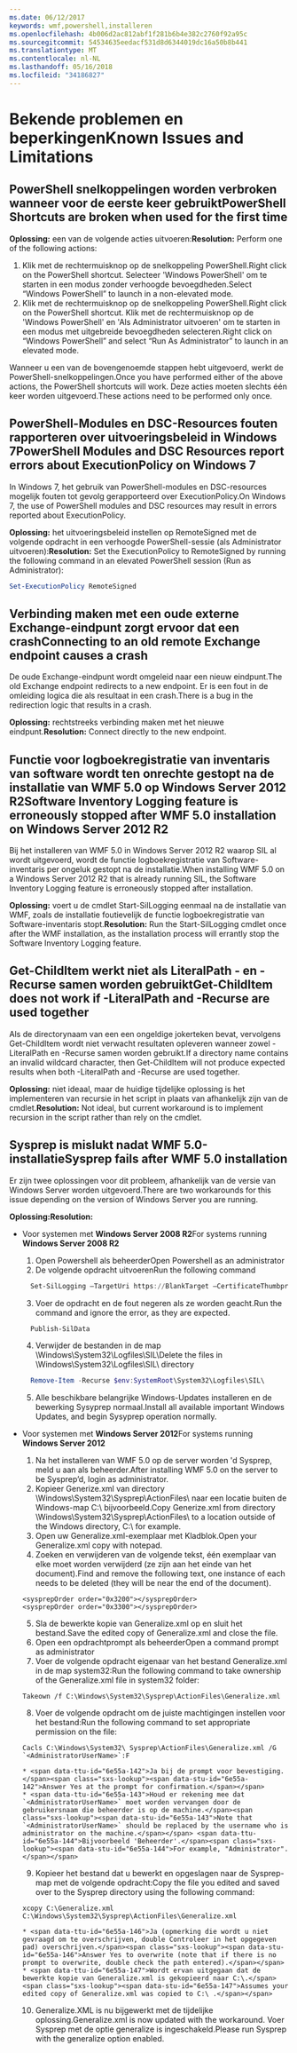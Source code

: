 ```yaml
---
ms.date: 06/12/2017
keywords: wmf,powershell,installeren
ms.openlocfilehash: 4b006d2ac812abf1f281b6b4e382c2760f92a95c
ms.sourcegitcommit: 54534635eedacf531d8d6344019dc16a50b8b441
ms.translationtype: MT
ms.contentlocale: nl-NL
ms.lasthandoff: 05/16/2018
ms.locfileid: "34186827"
---
```

# <a name="known-issues-and-limitations"></a><span data-ttu-id="6e55a-102">Bekende problemen en beperkingen</span><span class="sxs-lookup"><span data-stu-id="6e55a-102">Known Issues and Limitations</span></span>

<a name="powershell-shortcuts-are-broken-when-used-for-the-first-time"></a><span data-ttu-id="6e55a-103">PowerShell snelkoppelingen worden verbroken wanneer voor de eerste keer gebruikt</span><span class="sxs-lookup"><span data-stu-id="6e55a-103">PowerShell Shortcuts are broken when used for the first time</span></span>
------------------------------------------------------------

<span data-ttu-id="6e55a-104">**Oplossing:** een van de volgende acties uitvoeren:</span><span class="sxs-lookup"><span data-stu-id="6e55a-104">**Resolution:** Perform one of the following actions:</span></span>

1.  <span data-ttu-id="6e55a-105">Klik met de rechtermuisknop op de snelkoppeling PowerShell.</span><span class="sxs-lookup"><span data-stu-id="6e55a-105">Right click on the PowerShell shortcut.</span></span> <span data-ttu-id="6e55a-106">Selecteer 'Windows PowerShell' om te starten in een modus zonder verhoogde bevoegdheden.</span><span class="sxs-lookup"><span data-stu-id="6e55a-106">Select “Windows PowerShell” to launch in a non-elevated mode.</span></span>
2.  <span data-ttu-id="6e55a-107">Klik met de rechtermuisknop op de snelkoppeling PowerShell.</span><span class="sxs-lookup"><span data-stu-id="6e55a-107">Right click on the PowerShell shortcut.</span></span> <span data-ttu-id="6e55a-108">Klik met de rechtermuisknop op de 'Windows PowerShell' en 'Als Administrator uitvoeren' om te starten in een modus met uitgebreide bevoegdheden selecteren.</span><span class="sxs-lookup"><span data-stu-id="6e55a-108">Right click on “Windows PowerShell” and select “Run As Administrator” to launch in an elevated mode.</span></span>

<span data-ttu-id="6e55a-109">Wanneer u een van de bovengenoemde stappen hebt uitgevoerd, werkt de PowerShell-snelkoppelingen.</span><span class="sxs-lookup"><span data-stu-id="6e55a-109">Once you have performed either of the above actions, the PowerShell shortcuts will work.</span></span> <span data-ttu-id="6e55a-110">Deze acties moeten slechts één keer worden uitgevoerd.</span><span class="sxs-lookup"><span data-stu-id="6e55a-110">These actions need to be performed only once.</span></span>


<a name="powershell-modules-and-dsc-resources-report-errors-about-executionpolicy-on-windows-7"></a><span data-ttu-id="6e55a-111">PowerShell-Modules en DSC-Resources fouten rapporteren over uitvoeringsbeleid in Windows 7</span><span class="sxs-lookup"><span data-stu-id="6e55a-111">PowerShell Modules and DSC Resources report errors about ExecutionPolicy on Windows 7</span></span>
-------------------------------------------------------------------------------------
<span data-ttu-id="6e55a-112">In Windows 7, het gebruik van PowerShell-modules en DSC-resources mogelijk fouten tot gevolg gerapporteerd over ExecutionPolicy.</span><span class="sxs-lookup"><span data-stu-id="6e55a-112">On Windows 7, the use of PowerShell modules and DSC resources may result in errors reported about ExecutionPolicy.</span></span>

<span data-ttu-id="6e55a-113">**Oplossing:** het uitvoeringsbeleid instellen op RemoteSigned met de volgende opdracht in een verhoogde PowerShell-sessie (als Administrator uitvoeren):</span><span class="sxs-lookup"><span data-stu-id="6e55a-113">**Resolution:** Set the ExecutionPolicy to RemoteSigned by running the following command in an elevated PowerShell session (Run as Administrator):</span></span>

```powershell
Set-ExecutionPolicy RemoteSigned
```

<a name="connecting-to-an-old-remote-exchange-endpoint-causes-a-crash"></a><span data-ttu-id="6e55a-114">Verbinding maken met een oude externe Exchange-eindpunt zorgt ervoor dat een crash</span><span class="sxs-lookup"><span data-stu-id="6e55a-114">Connecting to an old remote Exchange endpoint causes a crash</span></span>
------------------------------------------------------------

<span data-ttu-id="6e55a-115">De oude Exchange-eindpunt wordt omgeleid naar een nieuw eindpunt.</span><span class="sxs-lookup"><span data-stu-id="6e55a-115">The old Exchange endpoint redirects to a new endpoint.</span></span> <span data-ttu-id="6e55a-116">Er is een fout in de omleiding logica die als resultaat in een crash.</span><span class="sxs-lookup"><span data-stu-id="6e55a-116">There is a bug in the redirection logic that results in a crash.</span></span>

<span data-ttu-id="6e55a-117">**Oplossing:** rechtstreeks verbinding maken met het nieuwe eindpunt.</span><span class="sxs-lookup"><span data-stu-id="6e55a-117">**Resolution:** Connect directly to the new endpoint.</span></span>


<a name="software-inventory-logging-feature-is-erroneously-stopped-after-wmf-50-installation-on-windows-server-2012-r2"></a><span data-ttu-id="6e55a-118">Functie voor logboekregistratie van inventaris van software wordt ten onrechte gestopt na de installatie van WMF 5.0 op Windows Server 2012 R2</span><span class="sxs-lookup"><span data-stu-id="6e55a-118">Software Inventory Logging feature is erroneously stopped after WMF 5.0 installation on Windows Server 2012 R2</span></span>
-------------------------------------------------------------------------------------------------------------

<span data-ttu-id="6e55a-119">Bij het installeren van WMF 5.0 in Windows Server 2012 R2 waarop SIL al wordt uitgevoerd, wordt de functie logboekregistratie van Software-inventaris per ongeluk gestopt na de installatie.</span><span class="sxs-lookup"><span data-stu-id="6e55a-119">When installing WMF 5.0 on a Windows Server 2012 R2 that is already running SIL, the Software Inventory Logging feature is erroneously stopped after installation.</span></span>

<span data-ttu-id="6e55a-120">**Oplossing:** voert u de cmdlet Start-SilLogging eenmaal na de installatie van WMF, zoals de installatie foutievelijk de functie logboekregistratie van Software-inventaris stopt.</span><span class="sxs-lookup"><span data-stu-id="6e55a-120">**Resolution:** Run the Start-SilLogging cmdlet once after the WMF installation, as the installation process will errantly stop the Software Inventory Logging feature.</span></span>

<a name="get-childitem-does-not-work-if--literalpath-and--recurse-are-used-together"></a><span data-ttu-id="6e55a-121">Get-ChildItem werkt niet als LiteralPath - en - Recurse samen worden gebruikt</span><span class="sxs-lookup"><span data-stu-id="6e55a-121">Get-ChildItem does not work if -LiteralPath and -Recurse are used together</span></span>
--------------------------------------------------------------------------

<span data-ttu-id="6e55a-122">Als de directorynaam van een een ongeldige jokerteken bevat, vervolgens Get-ChildItem wordt niet verwacht resultaten opleveren wanneer zowel - LiteralPath en -Recurse samen worden gebruikt.</span><span class="sxs-lookup"><span data-stu-id="6e55a-122">If a directory name contains an invalid wildcard character, then Get-ChildItem will not produce expected results when both -LiteralPath and -Recurse are used together.</span></span>

<span data-ttu-id="6e55a-123">**Oplossing:** niet ideaal, maar de huidige tijdelijke oplossing is het implementeren van recursie in het script in plaats van afhankelijk zijn van de cmdlet.</span><span class="sxs-lookup"><span data-stu-id="6e55a-123">**Resolution:** Not ideal, but current workaround is to implement recursion in the script rather than rely on the cmdlet.</span></span>


<a name="sysprep-fails-after-wmf-50-installation"></a><span data-ttu-id="6e55a-124">Sysprep is mislukt nadat WMF 5.0-installatie</span><span class="sxs-lookup"><span data-stu-id="6e55a-124">Sysprep fails after WMF 5.0 installation</span></span>
----------------------------------------

<span data-ttu-id="6e55a-125">Er zijn twee oplossingen voor dit probleem, afhankelijk van de versie van Windows Server worden uitgevoerd.</span><span class="sxs-lookup"><span data-stu-id="6e55a-125">There are two workarounds for this issue depending on the version of Windows Server you are running.</span></span>

<span data-ttu-id="6e55a-126">**Oplossing:**</span><span class="sxs-lookup"><span data-stu-id="6e55a-126">**Resolution:**</span></span>
- <span data-ttu-id="6e55a-127">Voor systemen met **Windows Server 2008 R2**</span><span class="sxs-lookup"><span data-stu-id="6e55a-127">For systems running **Windows Server 2008 R2**</span></span>
  1. <span data-ttu-id="6e55a-128">Open Powershell als beheerder</span><span class="sxs-lookup"><span data-stu-id="6e55a-128">Open Powershell as an administrator</span></span>
  2. <span data-ttu-id="6e55a-129">De volgende opdracht uitvoeren</span><span class="sxs-lookup"><span data-stu-id="6e55a-129">Run the following command</span></span>

  ```powershell
    Set-SilLogging –TargetUri https://BlankTarget –CertificateThumbprint 0123456789
  ```
  3. <span data-ttu-id="6e55a-130">Voer de opdracht en de fout negeren als ze worden geacht.</span><span class="sxs-lookup"><span data-stu-id="6e55a-130">Run the command and ignore the error, as they are expected.</span></span>

  ```powershell
    Publish-SilData
   ```
  4. <span data-ttu-id="6e55a-131">Verwijder de bestanden in de map \Windows\System32\Logfiles\SIL\\</span><span class="sxs-lookup"><span data-stu-id="6e55a-131">Delete the files in  \Windows\System32\Logfiles\SIL\ directory</span></span>

  ```powershell
    Remove-Item -Recurse $env:SystemRoot\System32\Logfiles\SIL\
  ```
  5. <span data-ttu-id="6e55a-132">Alle beschikbare belangrijke Windows-Updates installeren en de bewerking Sysyprep normaal.</span><span class="sxs-lookup"><span data-stu-id="6e55a-132">Install all available important Windows Updates, and begin Sysyprep operation normally.</span></span>

- <span data-ttu-id="6e55a-133">Voor systemen met **Windows Server 2012**</span><span class="sxs-lookup"><span data-stu-id="6e55a-133">For systems running **Windows Server 2012**</span></span>
  1.    <span data-ttu-id="6e55a-134">Na het installeren van WMF 5.0 op de server worden 'd Sysprep, meld u aan als beheerder.</span><span class="sxs-lookup"><span data-stu-id="6e55a-134">After installing WMF 5.0 on the server to be Sysprep’d, login as administrator.</span></span>
  2.    <span data-ttu-id="6e55a-135">Kopieer Generize.xml van directory \Windows\System32\Sysprep\ActionFiles\ naar een locatie buiten de Windows-map C:\ bijvoorbeeld.</span><span class="sxs-lookup"><span data-stu-id="6e55a-135">Copy Generize.xml from directory \Windows\System32\Sysprep\ActionFiles\ to a location outside of the Windows directory, C:\ for example.</span></span>
  3.    <span data-ttu-id="6e55a-136">Open uw Generalize.xml-exemplaar met Kladblok.</span><span class="sxs-lookup"><span data-stu-id="6e55a-136">Open your Generalize.xml copy with notepad.</span></span>
  4.    <span data-ttu-id="6e55a-137">Zoeken en verwijderen van de volgende tekst, één exemplaar van elke moet worden verwijderd (ze zijn aan het einde van het document).</span><span class="sxs-lookup"><span data-stu-id="6e55a-137">Find and remove the following text, one instance of each needs to be deleted (they will be near the end of the document).</span></span>

    ```
    <sysprepOrder order="0x3200"></sysprepOrder>
    <sysprepOrder order="0x3300"></sysprepOrder>
    ```

  5.    <span data-ttu-id="6e55a-138">Sla de bewerkte kopie van Generalize.xml op en sluit het bestand.</span><span class="sxs-lookup"><span data-stu-id="6e55a-138">Save the edited copy of Generalize.xml and close the file.</span></span>
  6.    <span data-ttu-id="6e55a-139">Open een opdrachtprompt als beheerder</span><span class="sxs-lookup"><span data-stu-id="6e55a-139">Open a command prompt as administrator</span></span>
  7.    <span data-ttu-id="6e55a-140">Voer de volgende opdracht eigenaar van het bestand Generalize.xml in de map system32:</span><span class="sxs-lookup"><span data-stu-id="6e55a-140">Run the following command to take ownership of the Generalize.xml file in system32 folder:</span></span>

    ```
    Takeown /f C:\Windows\System32\Sysprep\ActionFiles\Generalize.xml
    ```

  8.    <span data-ttu-id="6e55a-141">Voer de volgende opdracht om de juiste machtigingen instellen voor het bestand:</span><span class="sxs-lookup"><span data-stu-id="6e55a-141">Run the following command to set appropriate permission on the file:</span></span>

    ```
    Cacls C:\Windows\System32\ Sysprep\ActionFiles\Generalize.xml /G `<AdministratorUserName>`:F
    ```
      * <span data-ttu-id="6e55a-142">Ja bij de prompt voor bevestiging.</span><span class="sxs-lookup"><span data-stu-id="6e55a-142">Answer Yes at the prompt for confirmation.</span></span>
      * <span data-ttu-id="6e55a-143">Houd er rekening mee dat `<AdministratorUserName>` moet worden vervangen door de gebruikersnaam die beheerder is op de machine.</span><span class="sxs-lookup"><span data-stu-id="6e55a-143">Note that `<AdministratorUserName>` should be replaced by the username who is administrator on the machine.</span></span> <span data-ttu-id="6e55a-144">Bijvoorbeeld 'Beheerder'.</span><span class="sxs-lookup"><span data-stu-id="6e55a-144">For example, "Administrator".</span></span>

  9.    <span data-ttu-id="6e55a-145">Kopieer het bestand dat u bewerkt en opgeslagen naar de Sysprep-map met de volgende opdracht:</span><span class="sxs-lookup"><span data-stu-id="6e55a-145">Copy the file you edited and saved over to the Sysprep directory using the following command:</span></span>

    ```
    xcopy C:\Generalize.xml C:\Windows\System32\Sysprep\ActionFiles\Generalize.xml
    ```
      * <span data-ttu-id="6e55a-146">Ja (opmerking die wordt u niet gevraagd om te overschrijven, double Controleer in het opgegeven pad) overschrijven.</span><span class="sxs-lookup"><span data-stu-id="6e55a-146">Answer Yes to overwrite (note that if there is no prompt to overwrite, double check the path entered).</span></span>
      * <span data-ttu-id="6e55a-147">Wordt ervan uitgegaan dat de bewerkte kopie van Generalize.xml is gekopieerd naar C:\.</span><span class="sxs-lookup"><span data-stu-id="6e55a-147">Assumes your edited copy of Generalize.xml was copied to C:\ .</span></span>

  10.   <span data-ttu-id="6e55a-148">Generalize.XML is nu bijgewerkt met de tijdelijke oplossing.</span><span class="sxs-lookup"><span data-stu-id="6e55a-148">Generalize.xml is now updated with the workaround.</span></span> <span data-ttu-id="6e55a-149">Voer Sysprep met de optie generalize is ingeschakeld.</span><span class="sxs-lookup"><span data-stu-id="6e55a-149">Please run Sysprep with the generalize option enabled.</span></span>
